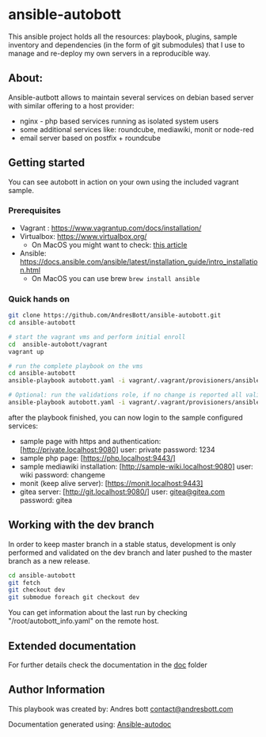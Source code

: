 #  ansible-autobott

This ansible project holds all the resources: playbook, plugins, sample inventory and dependencies (in the form of git submodules) that I use to manage and re-deploy my own servers in a reproducible way.
## About:

Ansible-autbott allows to maintain several services on debian based server with similar offering to a host provider:
* nginx - php based services running as isolated system users
* some additional services like: roundcube, mediawiki, monit or node-red
* email server based on postfix + roundcube

## Getting started
You can see autobott in action on your own using the included vagrant sample.

### Prerequisites
* Vagrant : https://www.vagrantup.com/docs/installation/
* Virtualbox: https://www.virtualbox.org/
  * On MacOS you might want to check: [this article](https://medium.com/@DMeechan/fixing-the-installation-failed-virtualbox-error-on-mac-high-sierra-7c421362b5b5)
* Ansible: https://docs.ansible.com/ansible/latest/installation_guide/intro_installation.html
  * On MacOS you can use brew `brew install ansible`
    
### Quick hands on

```bash
git clone https://github.com/AndresBott/ansible-autobott.git
cd ansible-autobott

# start the vagrant vms and perform initial enroll
cd  ansible-autobott/vagrant
vagrant up

# run the complete playbook on the vms
cd ansible-autobott
ansible-playbook autobott.yaml -i vagrant/.vagrant/provisioners/ansible/inventory/vagrant_ansible_inventory

# Optional: run the validations role, if no change is reported all validations have passed.
ansible-playbook autobott.yaml -i vagrant/.vagrant/provisioners/ansible/inventory/vagrant_ansible_inventory -t validation
```

after the playbook finished, you can now login to the sample configured services:
* sample page with https and authentication: [http://private.localhost:9080] user: private password: 1234
* sample php page: [https://php.localhost:9443/]
* sample mediawiki installation: [http://sample-wiki.localhost:9080] user: wiki password: changeme
* monit (keep alive server): [https://monit.localhost:9443]
* gitea server: [http://git.localhost:9080/] user: gitea@gitea.com password: gitea

##  Working with the dev branch 
In order to keep master branch in a stable status, development is only performed and validated on the dev branch
and later pushed to the master branch as a new release.

```bash
cd ansible-autobott
git fetch
git checkout dev
git submodue foreach git checkout dev
```

You can get information about the last run by checking "/root/autobott_info.yaml" on the remote host. 
 
## Extended documentation

For further details check the documentation in the [doc](doc) folder



## Author Information
This playbook  was created by: Andres bott <contact@andresbott.com>


Documentation generated using: [Ansible-autodoc](https://github.com/AndresBott/ansible-autodoc)
